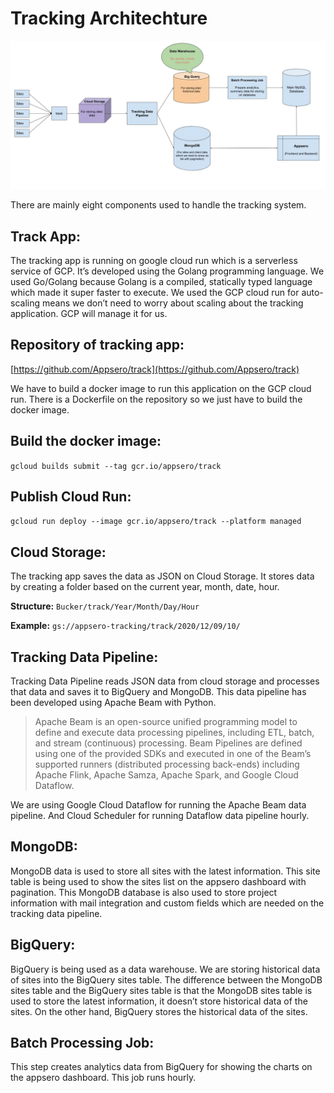 # Tracking Architechture

![Tracking Architecture](../images/big-data/tracking-architecture.jpg)

There are mainly eight components used to handle the tracking system. 

## Track App:
The tracking app is running on google cloud run which is a serverless service of GCP. It’s developed using the Golang programming language. We used Go/Golang because Golang is a compiled, statically typed language which made it super faster to execute. We used the GCP cloud run for auto-scaling means we don’t need to worry about scaling about the tracking application. GCP will manage it for us.

## Repository of tracking app:
[https://github.com/Appsero/track](https://github.com/Appsero/track)

We have to build a docker image to run this application on the GCP cloud run. There is a Dockerfile on the repository so we just have to build the docker image. 

## Build the docker image:
```gcloud builds submit --tag gcr.io/appsero/track```

## Publish Cloud Run:
```gcloud run deploy --image gcr.io/appsero/track --platform managed```


## Cloud Storage:
The tracking app saves the data as JSON on Cloud Storage. It stores data by creating a folder based on the current year, month, date, hour. 

**Structure:** ```Bucker/track/Year/Month/Day/Hour```

**Example:** ```gs://appsero-tracking/track/2020/12/09/10/```


## Tracking Data Pipeline:
Tracking Data Pipeline reads JSON data from cloud storage and processes that data and saves it to BigQuery and MongoDB. This data pipeline has been developed using Apache Beam with Python. 

> Apache Beam is an open-source unified programming model to define and execute data processing pipelines, including ETL, batch, and stream (continuous) processing. Beam Pipelines are defined using one of the provided SDKs and executed in one of the Beam’s supported runners (distributed processing back-ends) including Apache Flink, Apache Samza, Apache Spark, and Google Cloud Dataflow.

We are using Google Cloud Dataflow for running the Apache Beam data pipeline. And Cloud Scheduler for running Dataflow data pipeline hourly.

## MongoDB:
MongoDB data is used to store all sites with the latest information. This site table is being used to show the sites list on the appsero dashboard with pagination. This MongoDB database is also used to store project information with mail integration and custom fields which are needed on the tracking data pipeline. 



## BigQuery:
BigQuery is being used as a data warehouse. We are storing historical data of sites into the BigQuery sites table. The difference between the MongoDB sites table and the BigQuery sites table is that the MongoDB sites table is used to store the latest information, it doesn’t store historical data of the sites. On the other hand, BigQuery stores the historical data of the sites.

## Batch Processing Job:
This step creates analytics data from BigQuery for showing the charts on the appsero dashboard. This job runs hourly. 
